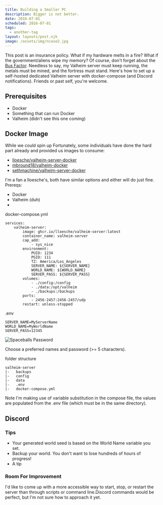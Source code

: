 ```yaml
---
title: Building a Smaller PC
description: Bigger is not better.
date: 2016-07-01
scheduled: 2016-07-01
tags:
  - another-tag
layout: layouts/post.njk
image: /assets/img/ncase2.jpg
---
```


This post is an insurance policy. What if my hardware melts in a fire? What if the government/aliens wipe my memory? Of course, don't forget about the [Bus Factor](https://en.wikipedia.org/wiki/Bus_factor). Needless to say, my Valheim server must keep running, the metals must be mined, and the fortress must stand. Here's how to set up a self-hosted dedicated Valheim server with docker-compose (and Discord notifications). Friends or past self, you're welcome.

## Prerequisites
- Docker
- Something that can run Docker
- Valheim (didn't see this one coming)

## Docker Image

While we could spin up    Fortunately, some individuals have done the hard part already and provided us images to consume:
- [lloesche/valheim-server-docker](https://github.com/lloesche/valheim-server-docker)
- [mbround18/valheim-docker](https://github.com/mbround18/valheim-docker)
- [sethmachine/valheim-server-docker](https://github.com/sethmachine/valheim-server-docker)

I'm a fan a lloesche's, both have similar options and either will do just fine.
Prereqs:
- Docker
- Valheim (duh)
-
docker-compose.yml
```
services:
    valheim-server:
        image: ghcr.io/lloesche/valheim-server:latest
        container_name: valheim-server
		cap_add:
		    - sys_nice
		environment:
		    PUID: 1234
		    PGID: 111
		    TZ: America/Los_Angeles
		    SERVER_NAME: ${SERVER_NAME}
            WORLD_NAME: ${WORLD_NAME}
            SERVER_PASS: ${SERVER_PASS}
		volumes:
            - ./config:/config
            - ./data:/opt/valheim
            - ./backups:/backups
		ports:
		    - 2456-2457:2456-2457/udp
        restart: unless-stopped
```
.env
```
SERVER_NAME=MyServerName
WORLD_NAME=MyWorldName
SERVER_PASS=12345
```
![Spaceballs Password](https://memegenerator.net/img/instances/80714018.jpg)

Choose a preferred names and password (>= 5 characters).

folder structure
```
valheim-server
|-   backups
|-   config
|-   data
|-   .env
|-   docker-compose.yml
```

Note I'm making use of variable substitution in the compose file, the values are populated from the .env file (which must be in the same directory).

## Discord

### Tips
- Your generated world seed is based on the World Name variable you set.
- Backup your world. You don't want to lose hundreds of hours of progress!
- A tip

### Room For Improvement
I'd like to come up with a more accessible way to start, stop, or restart the server than through scripts or command line.Discord commands would be perfect, but I'm not sure how to approach it yet.
